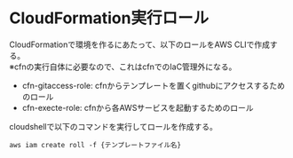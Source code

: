 # CloudFormation実行ロール
  CloudFormationで環境を作るにあたって、以下のロールをAWS CLIで作成する。  
  ※cfnの実行自体に必要なので、これはcfnでのIaC管理外になる。

  * cfn-gitaccess-role:  cfnからテンプレートを置くgithubにアクセスするためのロール
  * cfn-execte-role:     cfnから各AWSサービスを起動するためのロール

  cloudshellで以下のコマンドを実行してロールを作成する。  
  ```
  aws iam create roll -f {テンプレートファイル名}
  ```
